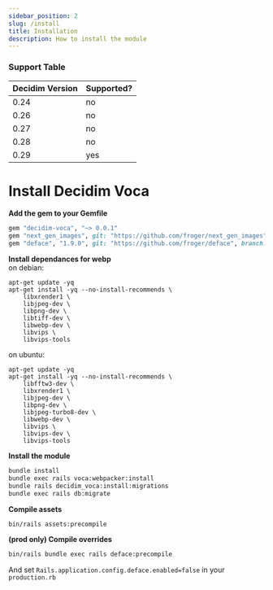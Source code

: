 ```yaml
---
sidebar_position: 2
slug: /install
title: Installation
description: How to install the module
---
```


### Support Table
| Decidim Version | Supported?  |
|-----------------|-------------|
| 0.24            | no          |
| 0.26            | no         |
| 0.27            | no         |
| 0.28            | no          |
| 0.29            | yes         |

# Install Decidim Voca

**Add the gem to your Gemfile**  
```ruby
gem "decidim-voca", "~> 0.0.1"
gem "next_gen_images", git: "https://github.com/froger/next_gen_images", branch: "chore/rails-7.0"
gem "deface", "1.9.0", git: "https://github.com/froger/deface", branch: "fix/js-overrides"
```

**Install dependances for webp**  
on debian: 
```
apt-get update -yq
apt-get install -yq --no-install-recommends \
    libxrender1 \
    libjpeg-dev \
    libpng-dev \
    libtiff-dev \
    libwebp-dev \
    libvips \
    libvips-tools
```
on ubuntu: 
```
apt-get update -yq
apt-get install -yq --no-install-recommends \
    libfftw3-dev \
    libxrender1 \
    libjpeg-dev \
    libpng-dev \
    libjpeg-turbo8-dev \
    libwebp-dev \
    libvips \
    libvips-dev \
    libvips-tools
```

**Install the module**  
```bash
bundle install
bundle exec rails voca:webpacker:install
bundle rails decidim_voca:install:migrations 
bundle exec rails db:migrate
```

**Compile assets**  
```bash
bin/rails assets:precompile
```

**(prod only) Compile overrides**  
```bash
bin/rails bundle exec rails deface:precompile
``` 
And set `Rails.application.config.deface.enabled=false` in your `production.rb`